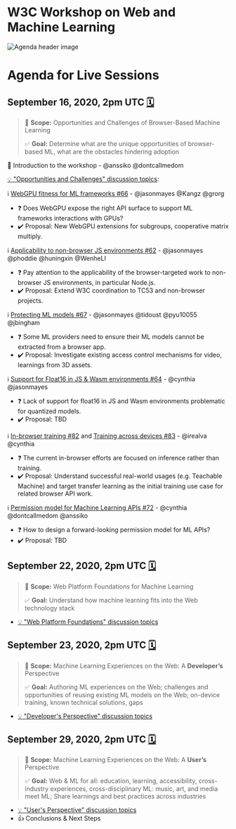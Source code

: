 # W3C Workshop on Web and Machine Learning

![Agenda header image][header]

# Agenda for Live Sessions

## September 16, 2020, 2pm UTC [🗓️](https://www.timeanddate.com/worldclock/fixedtime.html?iso=20200916T14)

>🔎 **Scope:** Opportunities and Challenges of Browser-Based Machine Learning
>
>✅ **Goal:** Determine what are the unique opportunities of browser-based ML, what are the obstacles hindering adoption

👋 Introduction to the workshop - @anssiko @dontcallmedom

[💡 "Opportunities and Challenges" discussion topics](https://github.com/w3c/machine-learning-workshop/issues?q=is%3Aissue+is%3Aopen+label%3A%22Opportunities+and+Challenges%22+sort%3Acomments-desc):

ℹ️ [WebGPU fitness for ML frameworks #66](https://github.com/w3c/machine-learning-workshop/issues/66) - @jasonmayes @Kangz @grorg
- ❓ Does WebGPU expose the right API surface to support ML frameworks interactions with GPUs?
- ✔️ Proposal: New WebGPU extensions for subgroups, cooperative matrix multiply.

ℹ️ [Applicability to non-browser JS environments #62](https://github.com/w3c/machine-learning-workshop/issues/62) - @jasonmayes @phoddie @huningxin @WenheLI
- ❓ Pay attention to the applicability of the browser-targeted work to non-browser JS environments, in particular Node.js.
- ✔️ Proposal: Extend W3C coordination to TC53 and non-browser projects.

ℹ️ [Protecting ML models #67](https://github.com/w3c/machine-learning-workshop/issues/67) - @jasonmayes @tidoust @pyu10055 @jbingham
- ❓ Some ML providers need to ensure their ML models cannot be extracted from a browser app.
- ✔️ Proposal: Investigate existing access control mechanisms for video, learnings from 3D assets.

ℹ️ [Support for Float16 in JS & Wasm environments #64](https://github.com/w3c/machine-learning-workshop/issues/64) - @cynthia @jasonmayes
- ❓ Lack of support for float16 in JS and Wasm environments problematic for quantized models.
- ✔️ Proposal: TBD

ℹ️ [In-browser training #82](https://github.com/w3c/machine-learning-workshop/issues/82) and [Training across devices #83](https://github.com/w3c/machine-learning-workshop/issues/83) - @irealva @cynthia
- ❓ The current in-browser efforts are focused on inference rather than training.
- ✔️ Proposal: Understand successful real-world usages (e.g. Teachable Machine) and target transfer learning as the initial training use case for related browser API work.

ℹ️ [Permission model for Machine Learning APIs #72](https://github.com/w3c/machine-learning-workshop/issues/72) - @cynthia @dontcallmedom @anssiko
- ❓ How to design a forward-looking permission model for ML APIs?
- ✔️ Proposal: TBD

## September 22, 2020, 2pm UTC [🗓️](https://www.timeanddate.com/worldclock/fixedtime.html?iso=20200922T14)

>🔎 **Scope:** Web Platform Foundations for Machine Learning
>
>✅ **Goal:** Understand how machine learning fits into the Web technology stack

- [💡 "Web Platform Foundations" discussion topics](https://github.com/w3c/machine-learning-workshop/issues?q=is%3Aissue+is%3Aopen+label%3A%22Web+Platform+Foundations%22+sort%3Acomments-desc) 

## September 23, 2020, 2pm UTC [🗓️](https://www.timeanddate.com/worldclock/fixedtime.html?iso=20200923T14)

>🔎 **Scope:** Machine Learning Experiences on the Web: A **Developer’s** Perspective
>
>✅ **Goal:** Authoring ML experiences on the Web; challenges and opportunities of reusing existing ML models on the Web; on-device training, known technical solutions, gaps

- [💡 "Developer's Perspective" discussion topics](https://github.com/w3c/machine-learning-workshop/issues?q=is%3Aissue+is%3Aopen+label%3A%22Developer%27s+Perspective%22+sort%3Acomments-desc)

## September 29, 2020, 2pm UTC [🗓️](https://www.timeanddate.com/worldclock/fixedtime.html?iso=20200929T14)

>🔎 **Scope:** Machine Learning Experiences on the Web: A **User’s** Perspective
>
>✅ **Goal:** Web & ML for all: education, learning, accessibility, cross-industry experiences, cross-disciplinary ML: music, art, and media meet ML; Share learnings and best practices across industries

- [💡 "User's Perspective" discussion topics](https://github.com/w3c/machine-learning-workshop/issues?q=is%3Aissue+is%3Aopen+label%3A%22User%27s+Perspective%22+sort%3Acomments-desc)
- 👍 Conclusions & Next Steps


[header]: https://www.w3.org/comm/assets/graphics/web-ML/workshop-bg.png "W3C Workshop on Web and Machine Learning header"
